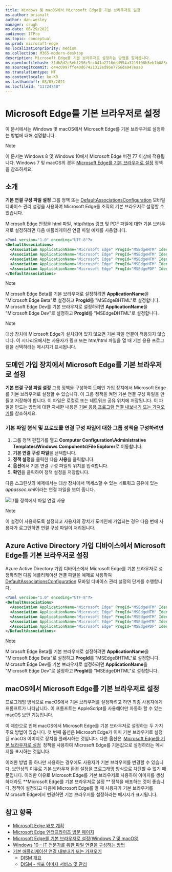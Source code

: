 ```yaml
---
title: Windows 및 macOS에서 Microsoft Edge를 기본 브라우저로 설정
ms.author: brianalt
author: dan-wesley
manager: srugh
ms.date: 06/29/2021
audience: ITPro
ms.topic: conceptual
ms.prod: microsoft-edge
ms.localizationpriority: medium
ms.collection: M365-modern-desktop
description: Microsoft Edge를 기본 브라우저로 설정하는 방법을 알아봅니다.
ms.openlocfilehash: 31db8d2c5ebf256c5cc041a2716ddd954a3219106b5eb1b083cc71c062abec76
ms.sourcegitcommit: d44c0997ffe40d67421312ed96e7766da947eaa0
ms.translationtype: MT
ms.contentlocale: ko-KR
ms.lasthandoff: 08/05/2021
ms.locfileid: "11724748"
---
```

# <a name="set-microsoft-edge-as-the-default-browser"></a>Microsoft Edge를 기본 브라우저로 설정

이 문서에서는 Windows 및 macOS에서 Microsoft Edge를 기본 브라우저로 설정하는 방법에 대해 설명합니다.

> [!NOTE]
> 이 문서는 Windows 8 및 Windows 10에서 Microsoft Edge 버전 77 이상에 적용됩니다. Windows 7 및 macOS의 경우 [Microsoft Edge를 기본 브라우저로 설정](./microsoft-edge-policies.md#defaultbrowsersettingenabled) 정책을 참조하세요.

## <a name="introduction"></a>소개

**기본 연결 구성 파일 설정** 그룹 정책 또는 [DefaultAssociationsConfiguration](/windows/client-management/mdm/policy-csp-applicationdefaults#applicationdefaults-defaultassociationsconfiguration) 모바일 디바이스 관리 설정을 사용하여 Microsoft Edge를 조직의 기본 브라우저로 설정할 수 있습니다.

Microsoft Edge 안정을 html 파일, http/https 링크 및 PDF 파일에 대한 기본 브라우저로 설정하려면 다음 애플리케이션 연결 파일 예제를 사용합니다.

```xml
<?xml version="1.0" encoding="UTF-8"?>
<DefaultAssociations> 
  <Association ApplicationName="Microsoft Edge" ProgId="MSEdgeHTM" Identifier=".html"/>
  <Association ApplicationName="Microsoft Edge" ProgId="MSEdgeHTM" Identifier=".htm"/>
  <Association ApplicationName="Microsoft Edge" ProgId="MSEdgeHTM" Identifier="http"/>
  <Association ApplicationName="Microsoft Edge" ProgId="MSEdgeHTM" Identifier="https"/>  
  <Association ApplicationName="Microsoft Edge" ProgId="MSEdgePDF" Identifier=".pdf"/>
</DefaultAssociations>
```

> [!NOTE]
> Microsoft Edge Beta를 기본 브라우저로 설정하려면 **ApplicationName**을 "Microsoft Edge Beta"로 설정하고 **ProgId**를 "MSEdgeBHTML"로 설정합니다. Microsoft Edge Dev를 기본 브라우저로 설정하려면 **ApplicationName**을 "Microsoft Edge Dev"로 설정하고 **ProgId**를 "MSEdgeDHTML"로 설정합니다.


> [!NOTE]
> 대상 장치에 Microsoft Edge가 설치되어 있지 않으면 기본 파일 연결이 적용되지 않습니다. 이 시나리오에서는 사용자가 링크 또는 htm/html 파일을 열 때 기본 응용 프로그램을 선택하라는 메시지가 표시됩니다.

## <a name="set-microsoft-edge-as-the-default-browser-on-domain-joined-devices"></a>도메인 가입 장치에서 Microsoft Edge를 기본 브라우저로 설정

**기본 연결 구성 파일 설정** 그룹 정책을 구성하여 도메인 가입 장치에서 Microsoft Edge를 기본 브라우저로 설정할 수 있습니다. 이 그룹 정책을 켜면 기본 연결 구성 파일을 만들고 저장해야 합니다. 이 파일은 로컬로 또는 네트워크 공유 위치에 저장됩니다. 이 파일을 만드는 방법에 대한 자세한 내용은 [기본 응용 프로그램 연결 내보내기 또는 가져오기](/windows-hardware/manufacture/desktop/export-or-import-default-application-associations)를 참조하세요.

### <a name="to-configure-the-group-policy-for-a-default-file-type-and-protocol-associations-configuration-file"></a>기본 파일 형식 및 프로토콜 연결 구성 파일에 대한 그룹 정책을 구성하려면

1. 그룹 정책 편집기를 열고 **Computer Configuration\Administrative Templates\Windows Components\File Explorer**로 이동합니다.
2. **기본 연결 구성 파일**을 선택합니다.
3. **정책 설정**을 클릭한 다음 **사용**을 클릭합니다.
4. **옵션**에서 기본 연결 구성 파일의 위치를 입력합니다.
5. **확인**을 클릭하여 정책 설정을 저장합니다.

다음 스크린샷의 예제에서는 대상 장치에서 액세스할 수 있는 네트워크 공유에 있는 *appassoc.xml*이라는 연결 파일을 보여 줍니다.

   ![그룹 정책에서 파일 연결 사용](./media/edge-learnmore-make-edge-default-browser/edge-learnmore-app-associations.png)

   > [!NOTE]
   > 이 설정이 사용하도록 설정되고 사용자의 장치가 도메인에 가입되는 경우 다음 번에 사용자가 로그인하면 연결 구성 파일이 처리됩니다.

## <a name="set-microsoft-edge-as-the-default-browser-on-azure-active-directory-joined-devices"></a>Azure Active Directory 가입 디바이스에서 Microsoft Edge를 기본 브라우저로 설정

Azure Active Directory 가입 디바이스에서 Microsoft Edge를 기본 브라우저로 설정하려면 다음 애플리케이션 연결 파일을 예제로 사용하여 [DefaultAssociationsConfiguration](/windows/client-management/mdm/policy-csp-applicationdefaults#applicationdefaults-defaultassociationsconfiguration) 모바일 디바이스 관리 설정의 단계를 수행합니다.

```xml
<?xml version="1.0" encoding="UTF-8"?>
<DefaultAssociations>
  <Association ApplicationName="Microsoft Edge" ProgId="MSEdgeHTM" Identifier=".html"/>
  <Association ApplicationName="Microsoft Edge" ProgId="MSEdgeHTM" Identifier=".htm"/>
  <Association ApplicationName="Microsoft Edge" ProgId="MSEdgeHTM" Identifier="http"/>
  <Association ApplicationName="Microsoft Edge" ProgId="MSEdgeHTM" Identifier="https"/>  
  <Association ApplicationName="Microsoft Edge" ProgId="MSEdgePDF" Identifier=".pdf"/>
</DefaultAssociations>
```

> [!NOTE]
> Microsoft Edge Beta를 기본 브라우저로 설정하려면 **ApplicationName**을 "Microsoft Edge Beta"로 설정하고 **ProgId**를 "MSEdgeBHTML"로 설정합니다. Microsoft Edge Dev를 기본 브라우저로 설정하려면 **ApplicationName**을 "Microsoft Edge Dev"로 설정하고 **ProgId**를 "MSEdgeDHTML"로 설정합니다.

## <a name="set-microsoft-edge-as-the-default-browser-on-macos"></a>macOS에서 Microsoft Edge를 기본 브라우저로 설정

프로그래밍 방식으로 macOS에서 기본 브라우저를 설정하려고 하면 최종 사용자에게 프롬프트가 나타납니다. 이 프롬프트는 AppleScript를 사용해야만 자동화 할 수 있는 macOS 보안 기능입니다.

이 제한으로 인해 macOS에서 Microsoft Edge를 기본 브라우저로 설정하는 두 가지 주요 방법이 있습니다. 첫 번째 옵션은 Microsoft Edge가 이미 기본 브라우저로 설정된 macOS 이미지로 장치를 플래시하는 것입니다. 다른 옵션은  [Microsoft Edge를 기본 브라우저로 설정](./microsoft-edge-policies.md#defaultbrowsersettingenabled)  정책을 사용하여 Microsoft Edge를 기본값으로 설정하라는 메시지를 표시하는 것입니다.

이러한 방법 중 하나만 사용하는 경우에도 사용자가 기본 브라우저를 변경할 수 있습니다. 보안상의 이유로 기본 브라우저 환경 설정을 프로그래밍 방식으로 차단할 수 없기 때문입니다. 이러한 이유로 Microsoft Edge를 기본 브라우저로 사용하여 이미지를 생성하더라도 **Microsoft Edge를 기본 브라우저로 설정 ** 정책을 배포하는 것이 좋습니다. 정책이 설정되고 다음에 Microsoft Edge를 열 때 사용자가 기본 브라우저를 Microsoft Edge에서 변경하면 기본 브라우저를 설정하라는 메시지가 표시됩니다.

## <a name="see-also"></a>참고 항목

- [Microsoft Edge 배포 계획](./deploy-edge-plan-deployment.md)
- [Microsoft Edge 엔터프라이즈 방문 페이지](https://aka.ms/EdgeEnterprise)
- [Microsoft Edge를 기본 브라우저로 설정(Windows 7 및 macOS)](./microsoft-edge-policies.md#defaultbrowsersettingenabled)
- [Windows 10 – IT 전문가를 위한 파일 연결을 구성하는 방법](/archive/blogs/windowsinternals/windows-10-how-to-configure-file-associations-for-it-pros)
- [기본 애플리케이션 연결 내보내기 또는 가져오기](/windows-hardware/manufacture/desktop/export-or-import-default-application-associations)
  - [DISM 개요](/windows-hardware/manufacture/desktop/what-is-dism)
  - [DISM - 배포 이미지 서비스 및 관리](/windows-hardware/manufacture/desktop/dism---deployment-image-servicing-and-management-technical-reference-for-windows)